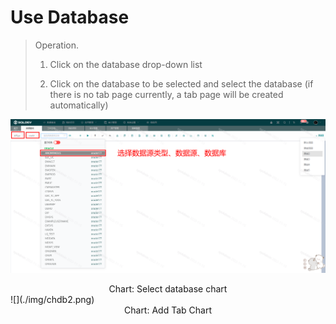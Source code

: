 # Use Database

> Operation.
>
> 1. Click on the database drop-down list
>
> 2. Click on the database to be selected and select the database (if there is no tab page currently, a tab page will be created automatically)

![](./img/chdb1.png)
<center>Chart: Select database chart</center>
![](./img/chdb2.png)
<center>Chart: Add Tab Chart</center>
